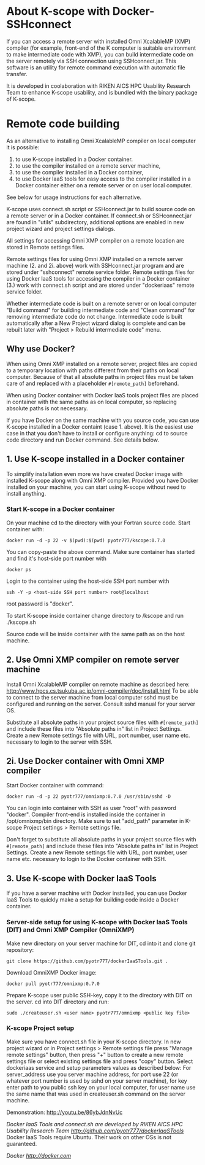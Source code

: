 # About K-scope with Docker-SSHconnect

If you can access a remote server with installed Omni XcalableMP (XMP) compiler 
(for example, front-end of the K computer is suitable environment to make intermediate 
code with XMP), you can build intermediate code on the server remotely via SSH connection 
using SSHconnect.jar. This software is an utility for remote command execution with automatic 
file transfer.

It is developed in coolaboration with RIKEN AICS HPC Usability Research Team to enhance 
K-scope usability, and is bundled with the binary package of K-scope.

# Remote code building

As an alternative to installing Omni XcalableMP compiler on local computer it is possible:

1. to use K-scope installed in a Docker container.
2. to use the compiler installed on a remote server machine,
  1. to use the compiler installed in a Docker container,
3. to use Docker IaaS tools for easy access to the compiler installed in a Docker container 
either on a remote server or on user local computer. 


See below for usage instructions for each alternative. 

K-scope uses connect.sh script or SSHconnect.jar to build source code on a remote server or in a Docker container. 
If connect.sh or SSHconnect.jar are found in "utils" subdirectory, additional options are enabled in new 
project wizard and project settings dialogs.

All settings for accessing Omni XMP compiler on a remote location are stored in Remote settings files. 

Remote settings files for using Omni XMP installed on a remote server machine (2. and 2i. above) 
work with SSHconnect.jar program and are stored under "sshconnect" remote service folder. 
Remote settings files for using Docker IaaS tools for accessing the compiler in a Docker container (3.)
work with connect.sh script and are stored under "dockeriaas" remote service folder.   

Whether intermediate code is built on a remote server or on local computer 
"Build command" for building intermediate code and "Clean command" for removing
intermediate code do not change.  Intermediate code is built automatically
after a New Project wizard dialog is complete and can be rebuilt later with 
"Project > Rebuild intermediate code" menu.


## Why use Docker? 

When using Omni XMP installed on a remote server, project files are copied to a temporary location
with paths different from their paths on local computer. Because of that all 
absolute paths in project files must be taken care of and replaced with a placeholder 
`#[remote_path]` beforehand.

When using Docker container with Docker IaaS tools project files are placed in container with the same
paths as on local computer, so replacing absolute paths is not necessary.

If you have Docker on the same machine with you source code, you can use K-scope installed in 
a Docker containt (case 1. above). It is the easiest use case in that you don't have to install 
or configure anything: cd to source code directory and run Docker command. See details below.


## 1. Use K-scope installed in a Docker container

To simplify installation even more we have created Docker image with installed K-scope along with Omni XMP 
compiler. Provided you have Docker installed on your machine, you can start using K-scope without need 
to install anything. 

### Start K-scope in a Docker container

On your machine cd to the directory with your Fortran source code. Start container with:

```
docker run -d -p 22 -v $(pwd):$(pwd) pyotr777/kscope:0.7.0
```
You can copy-paste the above command.
Make sure container has started and find it's host-side port number with
```
docker ps
```

Login to the container using the host-side SSH port number with
```
ssh -Y -p <host-side SSH port number> root@localhost
```

root password is "docker".

To start K-scope inside container change directory to /kscope and run
./kscope.sh

Source code will be inside container with the same path as on the host machine.

## 2. Use Omni XMP compiler on remote server machine

Install Omni XcalableMP compiler on remote machine as described here: 
http://www.hpcs.cs.tsukuba.ac.jp/omni-compiler/doc/Install.html
To be able to connect to the server machine from local computer sshd must be 
configured and running on the server. Consult sshd manual for your server OS.

Substitute all absolute paths in your project source files with `#[remote_path]`
and include these files into "Absolute paths in" list in Project Settings. Create 
a new Remote settings file with URL, port number, user name etc. 
necessary to login to the server with SSH.

## 2i. Use Docker container with Omni XMP compiler

Start Docker container with command: 

```
docker run -d -p 22 pyotr777/omnixmp:0.7.0 /usr/sbin/sshd -D
```

You can login into container with SSH as user "root" with password "docker".
Compiler front-end is installed inside the container in /opt/omnixmp/bin directory. 
Make sure to set "add_path" parameter in K-scope Project settings > Remote settings file.  

Don't forget to substitute all absolute paths in your project source files with `#[remote_path]`
and include these files into "Absolute paths in" list in Project Settings. Create 
a new Remote settings file with URL, port number, user name etc. 
necessary to login to the Docker container with SSH. 


## 3. Use K-scope with Docker IaaS Tools

If you have a server machine with Docker installed, you can use Docker IaaS Tools to quickly 
make a setup for building code inside a Docker container.


### Server-side setup for using K-scope with Docker IaaS Tools (DIT) and Omni XMP Compiler (OmniXMP)

Make new directory on your server machine for DIT, cd into it and clone git repository:

```
git clone https://github.com/pyotr777/dockerIaaSTools.git .
```

Download OmniXMP Docker image:

```
docker pull pyotr777/omnixmp:0.7.0
```

Prepare K-scope user public SSH-key, copy it to the directory with DIT 
on the server. cd into DIT directory and run:
```
sudo ./createuser.sh <user name> pyotr777/omnixmp <public key file>
```

### K-scope Project setup 

Make sure you have connect.sh file in your K-scope directory.
In new project wizard or in Project settings > Remote settings file press "Manage remote settings" button,
then press "+" button to create a new remote settings file or select existing settings file and 
press "copy" button. Select dockeriaas service and setup parameters values as described 
below:
For server_address use you server machine address,
for port use 22 (or whatever port number is used by sshd on your server machine),
for key enter path to you public ssh key on your local computer,
for user name use the same name that was used in createuser.sh command on the server machine.


Demonstration: http://youtu.be/86ybJdnNvUc


*Docker IaaS Tools and connect.sh are developed by RIKEN AICS HPC Usability Research Team
http://github.com/pyotr777/dockerIaaSTools*
Docker IaaS Tools require Ubuntu. Their work on other OSs is not guaranteed. 

*Docker http://docker.com*

